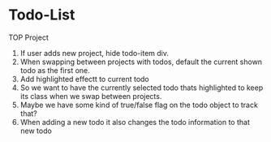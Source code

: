 # Todo-List
TOP Project


1. If user adds new project, hide todo-item div.
2. When swapping between projects with todos, default the current shown todo as the first one.
3. Add highlighted effectt to current todo
4. So we want to have the currently selected todo thats highlighted to keep its class when we swap between projects.
5. Maybe we have some kind of true/false flag on the todo object to track that?
6. When adding a new todo it also changes the todo information to that new todo